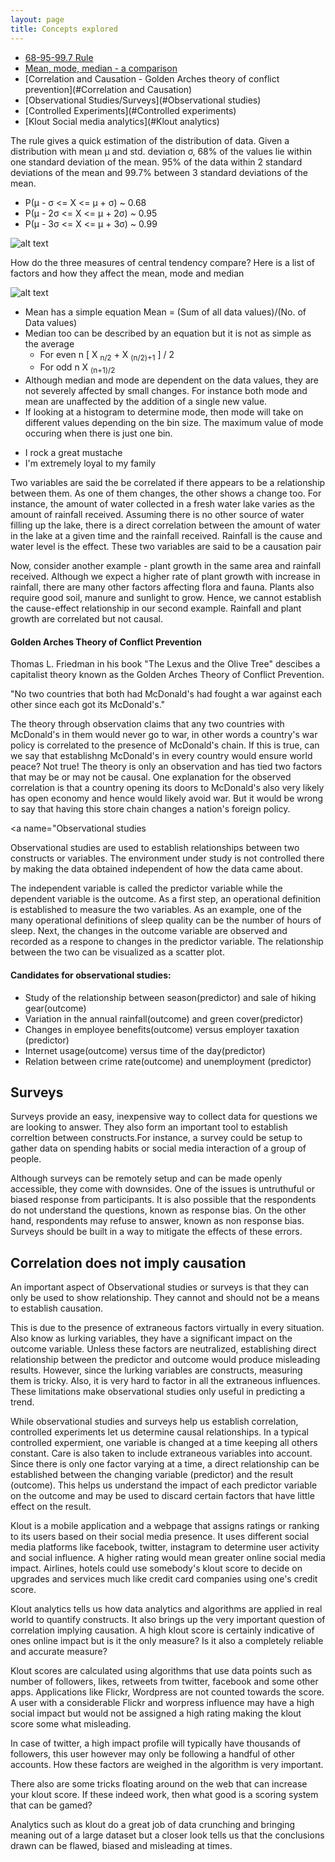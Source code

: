 ```yaml
---
layout: page
title: Concepts explored
---
```


  * [68-95-99.7 Rule](#68-95-99.7_Rule)
  * [Mean, mode, median - a comparison](#3_M's_quick_reference)   
  * [Correlation and Causation - Golden Arches theory of conflict prevention](#Correlation and Causation)
  * [Observational Studies/Surveys](#Observational studies)
  * [Controlled Experiments](#Controlled experiments)
  * [Klout Social media analytics](#Klout analytics)
  
<a name="68-95-99.7_Rule"></a>
The rule gives a quick estimation of the distribution of data. Given a distribution with mean μ and std. deviation σ, 68% of the values lie within one standard deviation of the mean. 95% of the data within 2 standard deviations of the mean and 99.7% between 3 standard deviations of the mean.

* P(μ  - σ <= X <= μ  + σ) ~ 0.68
* P(μ - 2σ <= X <= μ + 2σ) ~ 0.95
* P(μ - 3σ <= X <= μ + 3σ) ~ 0.99
                   
![alt text](https://raw.githubusercontent.com/preetihemant/Udacity/master/Descriptive_Statistics_Course/68-95-99.7_rule.png "Normal Distribution Proportions")

<a name="3_M's_quick_reference"></a>
How do the three measures of central tendency compare? Here is a list of factors and how they affect the mean, mode and median

![alt text](https://raw.githubusercontent.com/preetihemant/Udacity/master/Descriptive_Statistics_Course/3M's.png "Central_measure_comparisons")

* Mean has a simple equation Mean = (Sum of all data values)/(No. of Data values)
* Median too can be described by an equation but it is not as simple as the average
  * For even n [ X <sub>n/2</sub> + X <sub>(n/2)+1</sub> ] / 2
  * For odd  n  X <sub>(n+1)/2</sub>
* Although median and mode are dependent on the data values, they are not severely affected by small changes. For instance both mode and     mean are unaffected by the addition of a single new value.
* If looking at a histogram to determine mode, then mode will take on different values depending on the bin size. The maximum value of mode   occuring when there is just one bin.
- I rock a great mustache
- I'm extremely loyal to my family

<a name="Correlation and Causation"></a>
<p>Two variables are said the be correlated if there appears to be a relationship between them. As one of them changes, the other shows a change too. For instance, the amount of water collected in a fresh water lake varies as the amount of rainfall received. Assuming there is no other source of water filling up the lake, there is a direct correlation between the amount of water in the lake at a given time and the rainfall received. Rainfall is the cause and water level is the effect. These two variables are said to be a causation pair </p>
<p>Now, consider another example - plant growth in the same area and rainfall received. Although we expect a higher rate of plant growth with increase in rainfall, there are many other factors affecting flora and fauna. Plants also require good soil, manure and sunlight to grow. Hence, we cannot establish the cause-effect relationship in our second example. Rainfall and plant growth are correlated but not causal. </p>

#### Golden Arches Theory of Conflict Prevention
<p> Thomas L. Friedman in his book "The Lexus and the Olive Tree" descibes a capitalist theory known as the Golden Arches Theory of Conflict Prevention. </p>
<p> "No two countries that both had McDonald's had fought a war against each other since each got its McDonald's." </p>
<p>The theory through observation claims that any two countries with McDonald's in them would never go to war, in other words a country's war policy is correlated to the presence of McDonald's chain. If this is true, can we say that establishng McDonald's in every country would ensure world peace? Not true! The theory is only an observation and has tied two factors that may be or may not be causal. 
One explanation for the observed correlation is that a country opening its doors to McDonald's also very likely has open economy and hence would likely avoid war. But it would be wrong to say that having this store chain changes a nation's foreign policy. </p>

<a name="Observational studies 
<p> Observational studies are used to establish relationships between two constructs or variables. The environment under study is not controlled there by making the data obtained independent of how the data came about. </p>
<p> The independent variable is called the predictor variable while the dependent variable is the outcome. As a first step, an operational definition is established to measure the two variables. As an example, one of the many operational definitions of sleep quality can be the number of hours of sleep. Next, the changes in the outcome variable are observed and recorded as a respone to changes in the predictor variable. The relationship between the two can be visualized as a scatter plot. </p>

#### Candidates for observational studies:

*  Study of the relationship between season(predictor) and sale of hiking gear(outcome)
*  Variation in the annual rainfall(outcome) and green cover(predictor)
*  Changes in employee benefits(outcome) versus employer taxation (predictor)
*  Internet usage(outcome) versus time of the day(predictor)
*  Relation between crime rate(outcome) and unemployment (predictor)

## Surveys
<p> Surveys provide an easy, inexpensive way to collect data for questions we are looking to answer. They also form an important tool to establish correltion between constructs.For instance, a survey could be setup to gather data on spending habits or social media interaction of a group of people. </p>
<p> Although surveys can be remotely setup and can be made openly accessible, they come with downsides. One of the issues is untruthuful or biased response from participants. It is also possible that the respondents do not understand the questions, known as response bias. On the other hand, respondents may refuse to answer, known as non response bias. Surveys should be built in a way to mitigate the effects of these errors. </p>

## Correlation does not imply causation

<p> An important aspect of Observational studies or surveys is that they can only be used to show relationship. They cannot and should not be a means to establish causation. </p>
<p> This is due to the presence of extraneous factors virtually in every situation. Also know as lurking variables, they have a significant impact on the outcome variable. Unless these factors are neutralized, establishing direct relationship between the predictor and outcome would produce misleading results. However, since the lurking variables are constructs, measuring them is tricky. Also, it is very hard to factor in all the extraneous influences. These limitations make observational studies only useful in predicting a trend. <p>

<a name="Controlled experiments"></a>

<p> While observational studies and surveys help us establish correlation, controlled experiments let us determine causal relationships.
In a typical controlled expermient, one variable is changed at a time keeping all others constant. Care is also taken to include extraneous variables into account. Since there is only one factor varying at a time, a direct relationship can be established between the changing variable (predictor) and the result (outcome). This helps us understand the impact of each predictor variable on the outcome and may be used to discard certain factors that have little effect on the result. 

<a name="Klout analytics"></a>
<p> Klout is a mobile application and a webpage that assigns ratings or ranking to its users based on their social media presence. It uses different social media platforms like facebook, twitter, instagram to determine user activity and social influence. A higher rating would mean greater online social media impact. Airlines, hotels could use somebody's klout score to decide on upgrades and services much like credit card companies using one's credit score. </p>

<p>Klout analytics tells us how data analytics and algorithms are applied in real world to quantify constructs. It also brings up the very important question of correlation implying causation. A high klout score is certainly indicative of ones online impact but is it the only measure? Is it also a completely reliable and accurate measure? </p>

<p>Klout scores are calculated using algorithms that use data points such as number of followers, likes, retweets from twitter, facebook and some other apps. Applications like Flickr, Wordpress are not counted towards the score. A user with a considerable Flickr and worpress influence may have a high social impact but would not be assigned a high rating making the klout score some what misleading. </p>

<p>In case of twitter, a high impact profile will typically have thousands of followers, this user however may only be following a handful of other accounts. How these factors are weighed in the algorithm is very important.</p>

<p>There also are some tricks floating around on the web that can increase your klout score. If these indeed work, then what good is a scoring system that can be gamed? </p>

<p>Analytics such as klout do a great job of data crunching and bringing meaning out of a large dataset but a closer look tells us that the conclusions drawn can be flawed, biased and misleading at times. </p>


